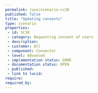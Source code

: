 ```yaml
---
permalink: /use/scenario-sc30
published: false
title: "Updating consents"
type: scenario
properties:
 - id: SC30
 - category: Requesting consent of users
 - description: 
 - customer: All
 - component: Connector
 - level: Advanced
 - implementation status: DONE
 - documentation status: OPEN
 - published: 
 - link to lucid: 
require:
required_by:
---
```

